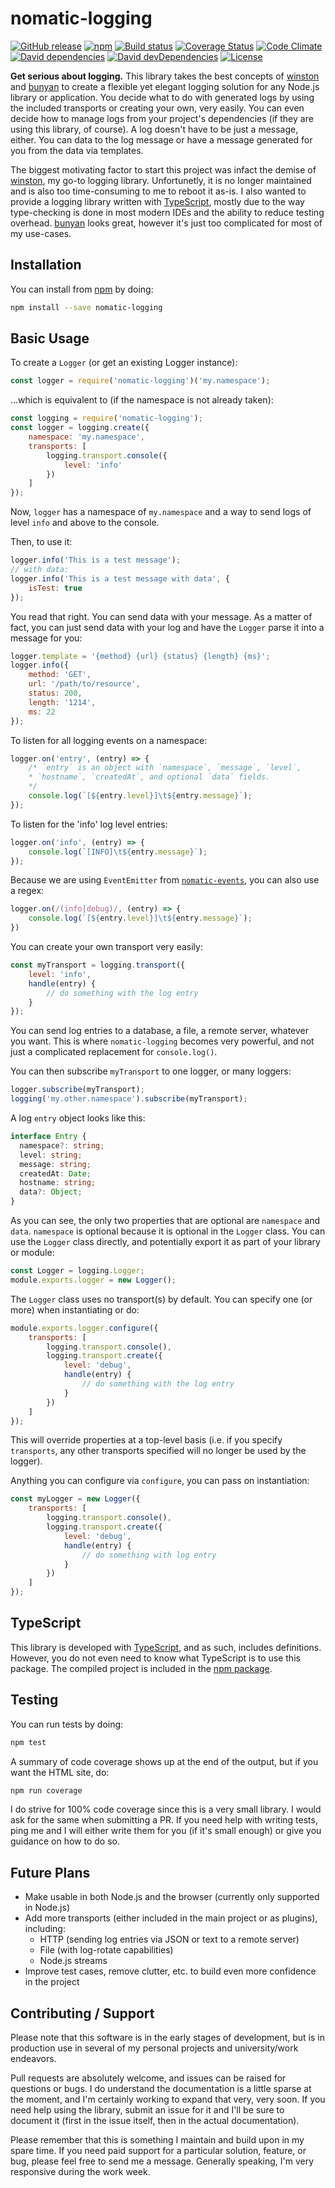 # nomatic-logging
[![GitHub release](https://img.shields.io/github/release/bdfoster/nomatic-logging.svg)](https://github.com/bdfoster/nomatic-logging/releases)
[![npm](https://img.shields.io/npm/v/nomatic-logging.svg)](https://www.npmjs.com/package/nomatic-logging)
[![Build status](https://img.shields.io/travis/bdfoster/nomatic-logging/master.svg)](https://travis-ci.org/bdfoster/nomatic-logging)
[![Coverage Status](https://img.shields.io/coveralls/bdfoster/nomatic-logging/master.svg)](https://coveralls.io/github/bdfoster/nomatic-logging)
[![Code Climate](https://img.shields.io/codeclimate/github/bdfoster/nomatic-logging/badges/gpa.svg)](https://codeclimate.com/github/bdfoster/nomatic-logging) 
[![David dependencies](https://img.shields.io/david/bdfoster/nomatic-logging.svg)](https://david-dm.org/bdfoster/nomatic-logging)
[![David devDependencies](https://img.shields.io/david/dev/bdfoster/nomatic-logging.svg)](https://david-dm.org/bdfoster/nomatic-logging?type=dev)
[![License](https://img.shields.io/github/license/bdfoster/nomatic-logging.svg)](https://github.com/bdfoster/nomatic-logging/blob/master/LICENSE)

**Get serious about logging.** This library takes the best concepts of
[winston](https://github.com/winstonjs/winston) and [bunyan](https://github.com/trentm/node-bunyan) to create a flexible
yet elegant logging solution for any Node.js library or application. You decide what to do with generated logs by using
the included transports or creating your own, very easily. You can even decide how to manage logs from your project's
dependencies (if they are using this library, of course). A log doesn't have to be just a message, either. You can
data to the log message or have a message generated for you from the data via templates.

The biggest motivating factor to start this project was infact the demise of
[winston](https://github.com/winstonjs/winston), my go-to logging library. Unfortunetly, it is no longer maintained and
is also too time-consuming to me to reboot it as-is. I also wanted to provide a logging library written with
[TypeScript](http://typescriptlang.org), mostly due to the way type-checking is done in most modern IDEs and the ability
to reduce testing overhead. [bunyan](https://github.com/trentm/node-bunyan) looks great, however it's just too
complicated for most of my use-cases.

## Installation

You can install from [npm](https://www.npmjs.com/package/nomatic-logging) by doing:
```bash
npm install --save nomatic-logging
```

## Basic Usage

To create a ```Logger``` (or get an existing Logger instance):
```javascript
const logger = require('nomatic-logging')('my.namespace');
```
...which is equivalent to (if the namespace is not already taken):
```javascript
const logging = require('nomatic-logging');
const logger = logging.create({
    namespace: 'my.namespace',
    transports: [
        logging.transport.console({
            level: 'info'
        })
    ]
});
```
Now, ```logger``` has a namespace of ```my.namespace``` and a way to send logs of level ```info``` and above to the console.

Then, to use it:
```javascript
logger.info('This is a test message');
// with data:
logger.info('This is a test message with data', {
    isTest: true
});
```
You read that right. You can send data with your message. As a matter of fact, you can just send data with your log and
have the ```Logger``` parse it into a message for you:
```javascript
logger.template = '{method} {url} {status} {length} {ms}';
logger.info({
    method: 'GET',
    url: '/path/to/resource',
    status: 200,
    length: '1214',
    ms: 22
});
```

To listen for all logging events on a namespace:
```javascript
logger.on('entry', (entry) => {
    /* `entry` is an object with `namespace`, `message`, `level`,
    * `hostname`, `createdAt`, and optional `data` fields.
    */
    console.log(`[${entry.level}]\t${entry.message}`);
});
```

To listen for the 'info' log level entries:
```javascript
logger.on('info', (entry) => {
    console.log(`[INFO]\t${entry.message}`);
});
```
Because we are using ```EventEmitter``` from [```nomatic-events```](https://www.npmjs.com/package/nomatic-events), you can also use a regex:
```javascript
logger.on(/(info|debug)/, (entry) => {
    console.log(`[${entry.level}]\t${entry.message}`);
})
```

You can create your own transport very easily:
```javascript
const myTransport = logging.transport({
    level: 'info',
    handle(entry) {
        // do something with the log entry
    }
});
```
You can send log entries to a database, a file, a remote server, whatever you want. This is where `nomatic-logging`
becomes very powerful, and not just a complicated replacement for `console.log()`.

You can then subscribe `myTransport` to one logger, or many loggers:
```javascript
logger.subscribe(myTransport);
logging('my.other.namespace').subscribe(myTransport);
```

A log `entry` object looks like this:
```typescript
interface Entry {
  namespace?: string;
  level: string;
  message: string;
  createdAt: Date;
  hostname: string;
  data?: Object;
}
```
As you can see, the only two properties that are optional are `namespace` and `data`. `namespace` is optional because
it is optional in the `Logger` class. You can use the `Logger` class directly, and potentially export it as part of your
library or module:
```javascript
const Logger = logging.Logger;
module.exports.logger = new Logger();
```
The `Logger` class uses no transport(s) by default. You can specify one (or more) when instantiating or do:
```javascript
module.exports.logger.configure({
    transports: [
        logging.transport.console(),
        logging.transport.create({
            level: 'debug',
            handle(entry) {
                // do something with the log entry
            }
        })
    ] 
});
```
This will override properties at a top-level basis (i.e. if you specify `transports`, any other transports specified
will no longer be used by the logger).

Anything you can configure via `configure`, you can pass on instantiation:
```javascript
const myLogger = new Logger({
    transports: [
        logging.transport.console(),
        logging.transport.create({
            level: 'debug',
            handle(entry) {
                // do something with log entry
            }
        })
    ]
});
```
## TypeScript
This library is developed with [TypeScript](http://www.typescriptlang.org/), and as such, includes definitions.
However, you do not even need to know what TypeScript is to use this package. The compiled project is included in the
[npm package](http://npmjs.com/package/nomatic-logging).

## Testing
You can run tests by doing:
```bash
npm test
```
A summary of code coverage shows up at the end of the output, but if you want the HTML site, do:
```bash
npm run coverage
```
I do strive for 100% code coverage since this is a very small library. I would ask for the same when submitting a PR.
If you need help with writing tests, ping me and I will either write them for you (if it's small enough) or give you
guidance on how to do so.

## Future Plans
* Make usable in both Node.js and the browser (currently only supported in Node.js)
* Add more transports (either included in the main project or as plugins), including:
  - HTTP (sending log entries via JSON or text to a remote server)
  - File (with log-rotate capabilities)
  - Node.js streams
* Improve test cases, remove clutter, etc. to build even more confidence in the project

## Contributing / Support
Please note that this software is in the early stages of development, but is in production use in several of my
personal projects and university/work endeavors.

Pull requests are absolutely welcome, and issues can be raised for questions or bugs. I do understand the documentation is a
little sparse at the moment, and I'm certainly working to expand that very, very soon. If you need help using the
library, submit an issue for it and I'll be sure to document it (first in the issue itself, then in the actual
documentation).

Please remember that this is something I maintain and build upon in my spare time. If you need paid support for a
particular solution, feature, or bug, please feel free to send me a message. Generally speaking, I'm very responsive
during the work week.
